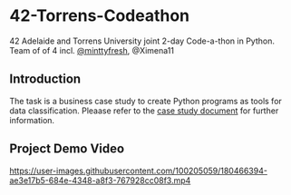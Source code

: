 # 42-Torrens-Codeathon
42 Adelaide and Torrens University joint 2-day Code-a-thon in Python. Team of of 4 incl. [@minttyfresh](https://github.com/mintyyfresh), @Ximena11

## Introduction
The task is a business case study to create Python programs as tools for data classification. Pleaase refer to the [case study document](https://github.com/fractalfeeling/42-Torrens-Codeathon/blob/master/Code-a-thon%20case%20study.pdf) for further information.

## Project Demo Video
https://user-images.githubusercontent.com/100205059/180466394-ae3e17b5-684e-4348-a8f3-767928cc08f3.mp4
